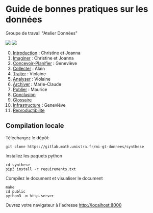 # Guide de bonnes pratiques sur les données

Groupe de travail "Atelier Données"

[![](https://img.shields.io/badge/jupyter-book-blue)](https://mi-gt-donnees.pages.math.unistra.fr/guide) [![](https://img.shields.io/badge/pdf-document-blue)](https://mi-gt-donnees.pages.math.unistra.fr/guide/guide_bonnes_pratiques_gestion_donnees_recherche_v1.pdf) 

0.	[Introduction](00-introduction.md) : Christine et Joanna
1.	[Imaginer](01-imaginer.md) : Christine et Joanna
2.	[Concevoir-Planifier](02-concevoir_planifier.md) : Geneviève 
3.	[Collecter](03-collecter.md) : Alain
4.	[Traiter](04-traiter.md) : Violaine
5.	[Analyser](05-analyser.md) : Violaine 
6.	[Archiver](06-archiver.md) : Marie-Claude 
7.	[Publier](07-publier.md) : Maurice
8.	[Conclusion](08-conclusion.md)
9.	[Glossaire](09-glossaire.md)
10.	[Infrastructure](10-infrastructures.md) : Geneviève
11.	[Reproductibilite](11-reproductibilite.md)

## Compilation locale

Téléchargez le dépôt:
```
git clone https://gitlab.math.unistra.fr/mi-gt-donnees/synthese
```

Installez les paquets python
```
cd synthese
pip3 install -r requirements.txt
```

Compilez le document et visualiser le document
```
make
cd public
python3 -m http.server
```
Ouvrez votre navigateur à l'adresse <http://localhost:8000>

